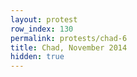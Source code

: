 ```yaml
---
layout: protest
row_index: 130
permalink: protests/chad-6
title: Chad, November 2014
hidden: true
---
```

